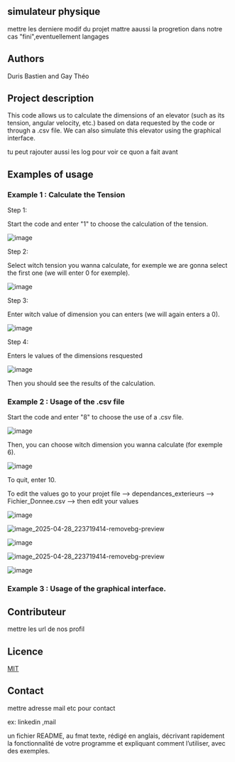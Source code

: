 ## simulateur physique

mettre les derniere modif du projet mattre aaussi la progretion dans notre cas "fini",eventuellement langages

## Authors
Duris Bastien and Gay Théo

## Project description


This code allows us to calculate the dimensions of an elevator (such as its tension, angular velocity, etc.) based on data requested by the code or through a .csv file. We can also simulate this elevator using the graphical interface.


tu peut rajouter aussi les log pour voir ce quon a fait avant


## Examples of usage


### Example 1 : Calculate the Tension

Step 1:


Start the code and enter "1" to choose the calculation of the tension.

![image](https://github.com/user-attachments/assets/41a81c95-9df2-4f03-abec-882f32019c3e)

Step 2:

Select witch tension you wanna calculate, for exemple we are gonna select the first one (we will enter 0 for exemple).

![image](https://github.com/user-attachments/assets/8b317559-3ffc-493b-8156-4cbffbb5c901)

Step 3: 

Enter witch value of dimension you can enters (we will again enters a 0).

![image](https://github.com/user-attachments/assets/8d278b6d-5302-4de4-b4e3-3ff78c1ad8d7)

Step 4:

Enters le values of the dimensions resquested

![image](https://github.com/user-attachments/assets/7601fff4-3427-4174-9ee5-46db113a3e34)

Then you should see the results of the calculation.


### Example 2 : Usage of the .csv file

Start the code and enter "8" to choose the use of a .csv file.

![image](https://github.com/user-attachments/assets/9a51d115-a511-4bd1-bf9d-2ba4d989c3c7)

Then, you can choose witch dimension you wanna calculate (for exemple 6).

![image](https://github.com/user-attachments/assets/0716c5d4-4dca-4a4d-8f13-e270c2bd817c)

To quit, enter 10.

To edit the values go to your projet file --> dependances_exterieurs --> Fichier_Donnee.csv --> then edit your values

![image](https://github.com/user-attachments/assets/cfc5c8b9-3ad8-4adb-9be1-fe80682a3887)

![image_2025-04-28_223719414-removebg-preview](https://github.com/user-attachments/assets/7997ab5b-7045-4445-b876-1020d9719d57)



![image](https://github.com/user-attachments/assets/db0d0849-f4ca-4e83-8b74-ffec50af4644)

![image_2025-04-28_223719414-removebg-preview](https://github.com/user-attachments/assets/1b621ff2-ac1c-482a-b231-45dd25cf7d24)





![image](https://github.com/user-attachments/assets/bd8d3584-1d60-40c9-a7da-005f7afcfecb)


### Example 3 : Usage of the graphical interface.


## Contributeur
mettre les url de nos profil 

## Licence
[MIT](https://choosealicense.com/licenses/mit/)

## Contact

mettre adresse mail etc pour contact

ex:
linkedin ,mail

un fichier README, au fmat texte, rédigé en anglais, décrivant rapidement la fonctionnalité
de votre programme et expliquant comment l’utiliser, avec des exemples.
